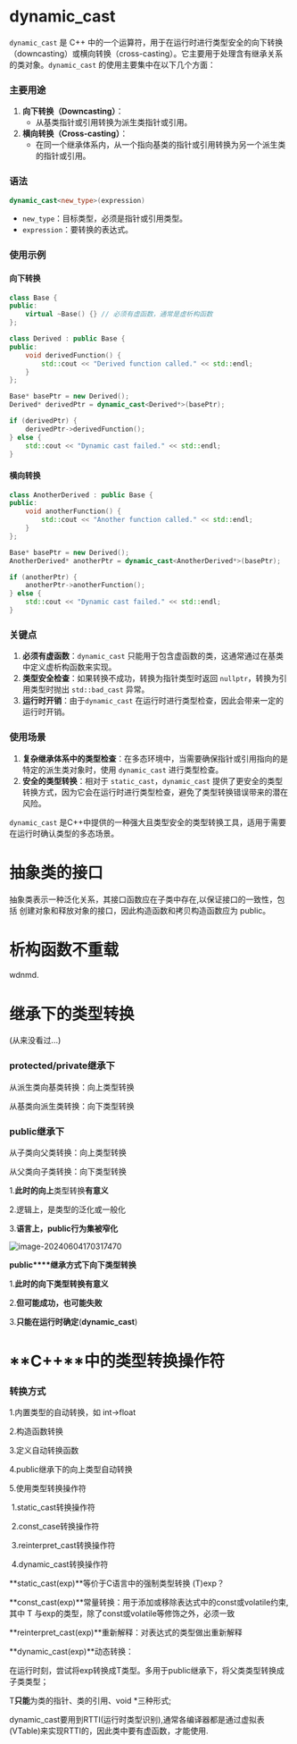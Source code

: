 # dynamic_cast

`dynamic_cast` 是 C++ 中的一个运算符，用于在运行时进行类型安全的向下转换（downcasting）或横向转换（cross-casting）。它主要用于处理含有继承关系的类对象。`dynamic_cast` 的使用主要集中在以下几个方面：

### 主要用途
1. **向下转换（Downcasting）**：
   - 从基类指针或引用转换为派生类指针或引用。
2. **横向转换（Cross-casting）**：
   - 在同一个继承体系内，从一个指向基类的指针或引用转换为另一个派生类的指针或引用。

### 语法
```cpp
dynamic_cast<new_type>(expression)
```
- `new_type`：目标类型，必须是指针或引用类型。
- `expression`：要转换的表达式。

### 使用示例
#### 向下转换
```cpp
class Base {
public:
    virtual ~Base() {} // 必须有虚函数，通常是虚析构函数
};

class Derived : public Base {
public:
    void derivedFunction() {
        std::cout << "Derived function called." << std::endl;
    }
};

Base* basePtr = new Derived();
Derived* derivedPtr = dynamic_cast<Derived*>(basePtr);

if (derivedPtr) {
    derivedPtr->derivedFunction();
} else {
    std::cout << "Dynamic cast failed." << std::endl;
}
```

#### 横向转换
```cpp
class AnotherDerived : public Base {
public:
    void anotherFunction() {
        std::cout << "Another function called." << std::endl;
    }
};

Base* basePtr = new Derived();
AnotherDerived* anotherPtr = dynamic_cast<AnotherDerived*>(basePtr);

if (anotherPtr) {
    anotherPtr->anotherFunction();
} else {
    std::cout << "Dynamic cast failed." << std::endl;
}
```

### 关键点
1. **必须有虚函数**：`dynamic_cast` 只能用于包含虚函数的类，这通常通过在基类中定义虚析构函数来实现。
2. **类型安全检查**：如果转换不成功，转换为指针类型时返回 `nullptr`，转换为引用类型时抛出 `std::bad_cast` 异常。
3. **运行时开销**：由于`dynamic_cast` 在运行时进行类型检查，因此会带来一定的运行时开销。

### 使用场景
1. **复杂继承体系中的类型检查**：在多态环境中，当需要确保指针或引用指向的是特定的派生类对象时，使用 `dynamic_cast` 进行类型检查。
2. **安全的类型转换**：相对于 `static_cast`，`dynamic_cast` 提供了更安全的类型转换方式，因为它会在运行时进行类型检查，避免了类型转换错误带来的潜在风险。

`dynamic_cast` 是C++中提供的一种强大且类型安全的类型转换工具，适用于需要在运行时确认类型的多态场景。





# 抽象类的接口

抽象类表示一种泛化关系，其接口函数应在子类中存在,以保证接口的一致性，包括 创建对象和释放对象的接口，因此构造函数和拷贝构造函数应为 public。

# 析构函数不重载

wdnmd.

# 继承下的类型转换

(从来没看过...)

### protected/private继承下

从派生类向基类转换：向上类型转换

从基类向派生类转换：向下类型转换

### public继承下

从子类向父类转换：向上类型转换

从父类向子类转换：向下类型转换

1.**此时的向上**类型转换**有意义**

2.逻辑上，是类型的泛化或一般化

3.**语言上，**public**行为集被窄化**

![image-20240604170317470](C:\Users\10164\AppData\Roaming\Typora\typora-user-images\image-20240604170317470.png)

**public****继承方式下向下类型转换**

1.**此时的向下类型转换有意义**

2.**但可能成功，也可能失败**

3.**只能在运行时确定**(**dynamic_cast**)

# **C++**中的类型转换操作符

### 转换方式

1.内置类型的自动转换，如 int->float

2.构造函数转换

3.定义自动转换函数

4.public继承下的向上类型自动转换

5.使用类型转换操作符

​    1.static_cast转换操作符

​    2.const_case转换操作符

​    3.reinterpret_cast转换操作符

​    4.dynamic_cast转换操作符



**static_cast<T>(exp)**等价于C语言中的强制类型转换 (T)exp？

**const_cast<T>(exp)**常量转换：用于添加或移除表达式中的const或volatile约束, 其中 T 与exp的类型，除了const或volatile等修饰之外，必须一致

**reinterpret_cast<T>(exp)**重新解释：对表达式的类型做出重新解释

**dynamic_cast<T>(exp)**动态转换：

在运行时刻，尝试将exp转换成T类型。多用于public继承下，将父类类型转换成子类类型；

T**只能**为类的指针、类的引用、void *三种形式;

dynamic_cast要用到RTTI(运行时类型识别),通常各编译器都是通过虚拟表(VTable)来实现RTTI的，因此类中要有虚函数，才能使用.